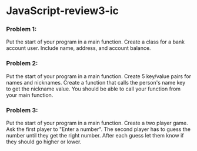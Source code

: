 # JavaScript-review3-ic

### Problem 1:
Put the start of your program in a main function. Create a class for a bank account user. Include name, address, and account balance.

### Problem 2:
Put the start of your program in a main function. Create 5 key/value pairs for names and nicknames. Create a function that calls the person's name key to get the nickname value. You should be able to call your function from your main function.

### Problem 3:
Put the start of your program in a main function. Create a two player game. Ask the first player to "Enter a number". The second player has to guess the number until they get the right number. After each guess let them know if they should go higher or lower.
